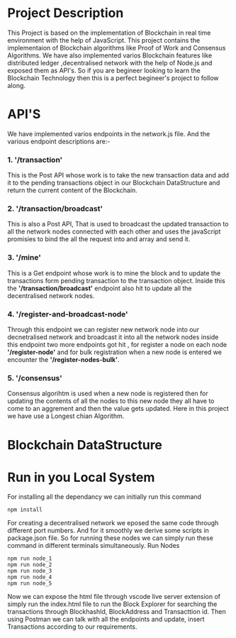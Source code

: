 # Project Description
This Project is based on the implementation of Blockchain in real time environment with the help of JavaScript. This project contains the implementaion of Blockchain algorithms like Proof of Work and Consensus Algorithms. We have also implemented varios Blockchain features like distributed ledger ,decentralised network with the help of Node.js and exposed them as API's. So if you are begineer looking to learn the Blockchain Technology then this is a perfect begineer's project to follow along.

# API'S
We have implemented varios endpoints in the network.js file. And the various endpoint descriptions are:-
### 1. '/transaction'
This is the Post API whose work is to take the new transaction data and add it to the pending transactions object in our Blockchain DataStructure and return the current content of the Blockchain.
### 2. '/transaction/broadcast'
This is also a Post API, That is used to broadcast the updated transaction to all the network nodes connected with each other and uses the javaScript promisies to bind the all the request into and array and send it.
### 3. '/mine' 
This is a Get endpoint whose work is to mine the block and to update the transactions form pending transaction to the transaction object. Inside this the **'/transaction/broadcast'** endpoint also hit to update all the decentralised network nodes.
### 4. '/register-and-broadcast-node'
Through this endpoint we can register new network node into our decnetralised network and broadcast it into all the network nodes inside this endpoint two more endpoints got hit , for register a node on each node **'/register-node'** and for bulk registration when a new node is entered we encounter the **'/register-nodes-bulk'**.
### 5. '/consensus'
Consensus algorihtm is used when a new node is registered then for updating the contents of all the nodes to this new node they all have to come to an aggrement and then the value gets updated. Here in this project we have use a Longest chian Algorithm.

# Blockchain DataStructure

# Run in you Local System
For installing all the dependancy we can initially run this command
```
npm install 
```
For creating a decentralised network we eposed the same code through different port numbers. And for it smoothly we derive some scripts in package.json file.
So for running these nodes we can simply run these command in different terminals simultaneously.
  Run Nodes 
  ```
  npm run node_1
  npm run node_2
  npm run node_3
  npm run node_4
  npm run node_5
  ```
Now we can expose the html file through vscode live server extension of simply run the index.html file to run the Block Explorer for searching the transactions through BlockhashId, BlockAddress and Transacttion id.
Then using Postman we can talk with all the endpoints and update, insert Transactions according to our requirements.



  
 




 
